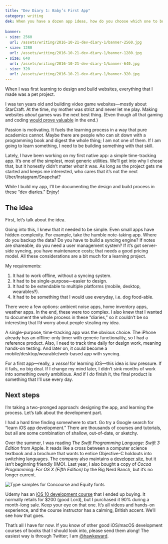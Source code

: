 ```yaml
---
title: "Dev Diary 1: Baby’s First App"
category: writing
dek: When you have a dozen app ideas, how do you choose which one to build?

banner:
- size: 2560
  url: /assets/writing/2016-10-21-dev-diary-1/banner-2560.jpg
- size: 1280
  url: /assets/writing/2016-10-21-dev-diary-1/banner-1280.jpg
- size: 640
  url: /assets/writing/2016-10-21-dev-diary-1/banner-640.jpg
- size: 320
  url: /assets/writing/2016-10-21-dev-diary-1/banner-320.jpg
---
```


<p class="lede">When I was first learning to design and build websites, everything that I made was a pet project.</p>

I was ten years old and building video game websites—mostly about StarCraft. At the time, my mother was strict and never let me play. Making websites *about* games was the next best thing. (Even though all that gaming and coding <a href="/writing/into-the-west/">would prove valuable</a> in the end.)

Passion is motivating. It fuels the learning process in a way that pure academics cannot. Maybe there are people who can sit down with a programming book and digest the whole thing; I am not one of them. If I am going to learn something, I need to be building something with that skill.

Lately, I have been working on my first native app: a simple time-tracking app. It’s one of the simplest, most generic utilities. We’ll get into why I chose that, but it honestly didn’t matter *what* it was. As long as the project gets me started and keeps me interested, who cares that it’s not the next Uber/Instagram/Snapchat?

While I build my app, I’ll be documenting the design and build process in these “dev diaries.” Enjoy!

## The idea

First, let’s talk about the idea.

Going into this, I knew that it needed to be simple. Even small apps have hidden complexity. For example, take the humble note-taking app. Where do you backup the data? Do you have to build a syncing engine? If notes are shareable, do you need a user management system? If it’s got server-side syncing, you have maintenance costs; that needs a good pricing model. All these considerations are a bit much for a learning project.

My requirements:

1. It had to work offline, without a syncing system.
2. It had to be single-purpose—easier to design.
3. It had to be extendable to multiple platforms (mobile, desktop, wearables‽).
4. It had to be something that I would use everyday, i.e. dog food-able.

There were a few options: ambient noise apps, home inventory apps, weather apps. In the end, these were too complex. I also knew that I wanted to document the whole process in these “diaries,” so it couldn’t be so interesting that I’d worry about people stealing my idea.

A single-purpose, time-tracking app was the obvious choice. The iPhone already has an offline-only timer with generic functionality, so I had a reference product. Also, I need to track time daily for design work, meaning hands-on testing. And later on, it could become a mobile/desktop/wearable/web-based app with syncing.

For a first app—really, a *vessel* for learning iOS—this idea is low pressure. If it fails, no big deal. If I change my mind later, I didn’t sink months of work into something overly ambitious. And if I *do* finish it, the final product is something that I’ll use every day.

## Next steps

I’m taking a two-pronged approach: designing the app, and learning the process. Let’s talk about the development part.

I had a hard time finding somewhere to start. Go try a Google search for “learn iOS app development.” There are thousands of courses and tutorials, but all are some combination of shallow, out-of-date, or sketchy.

Over the summer, I was reading *The Swift Programming Language: Swift 3 Edition* from Apple. It reads like a cross between a computer science textbook and a brochure that wants to entice Objective-C holdouts into switching languages. The company also maintains a [developer site](https://developer.apple.com/library/content/referencelibrary/GettingStarted/DevelopiOSAppsSwift/index.html), but it isn’t beginning friendly (IMO). Last year, I also bought a copy of *Cocoa Programming: For OS X (Fifth Edition)* by the Big Nerd Ranch, but it’s no longer current.

<div class="photo photo-medium">
  <img src="/assets/writing/2016-10-21-dev-diary-1/ios10-750.jpg" srcset="/assets/writing/2016-10-21-dev-diary-1/ios10-750.jpg 750w, /assets/writing/2016-10-21-dev-diary-1/ios10-640.jpg 640w, /assets/writing/2016-10-21-dev-diary-1/ios10-320.jpg 320w" alt="Type samples for Concourse and Equity fonts">
</div>

Udemy has an [iOS 10 development course](https://www.udemy.com/complete-ios-10-developer-course/) that I ended up buying. It normally retails for $200 (good Lord), but I purchased it 90% during a month-long sale. Keep your eye on that one. It’s all videos and hands-on experience, and the course instructor has a calming, British accent. We’ll see how that goes.

That’s all I have for now. If you know of other good iOS/macOS development courses of books that I should look into, please send them along! The easiest way is through Twitter; I am [@hawkeward](http://www.twitter.com/hawkeward).
